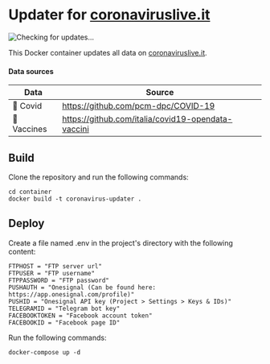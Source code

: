 
# Updater for [coronaviruslive.it](https://coronaviruslive.it)
![Checking for updates...](https://github.com/Sasso0101/coronavirus-updater/workflows/Checking%20for%20updates.../badge.svg)

This Docker container updates all data on [coronaviruslive.it](https://coronaviruslive.it). 

#### Data sources
|Data|Source  |
|--|--|
| 🦠 Covid | https://github.com/pcm-dpc/COVID-19 |
| 💉 Vaccines | https://github.com/italia/covid19-opendata-vaccini |

## Build 
Clone the repository and run the following commands:

	cd container
	docker build -t coronavirus-updater .

## Deploy 
Create a file named .env in the project's directory with the following content:

	FTPHOST = "FTP server url"
	FTPUSER = "FTP username"
	FTPPASSWORD = "FTP password"
	PUSHAUTH = "Onesignal (Can be found here: https://app.onesignal.com/profile)"
	PUSHID = "Onesignal API key (Project > Settings > Keys & IDs)"
	TELEGRAMID = "Telegram bot key"
	FACEBOOKTOKEN = "Facebook account token"
	FACEBOOKID = "Facebook page ID"

Run the following commands:

    docker-compose up -d
